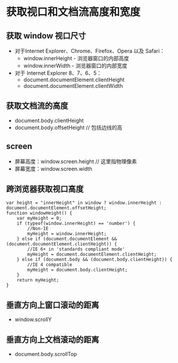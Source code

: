 # 获取视口和文档流高度和宽度

## 获取 window 视口尺寸
* 对于Internet Explorer、Chrome、Firefox、Opera 以及 Safari：
  - window.innerHeight - 浏览器窗口的内部高度
  - window.innerWidth - 浏览器窗口的内部宽度
* 对于 Internet Explorer 8、7、6、5：
  - document.documentElement.clientHeight
  - document.documentElement.clientWidth

## 获取文档流的高度
* document.body.clientHeight
* document.body.offsetHeight // 包括边线的高


## screen
* 屏幕高度：window.screen.height // 这里指物理像素
* 屏幕宽度：window.screen.width  


## 跨浏览器获取视口高度
``` 
var height = "innerHeight" in window ? window.innerHeight : document.documentElement.offsetHeight;
function windowHeight() {
    var myHeight = 0;
    if (typeof(window.innerHeight) == 'number') {
        //Non-IE
        myHeight = window.innerHeight;
    } else if (document.documentElement && (document.documentElement.clientHeight)) {
        //IE 6+ in 'standards compliant mode'
        myHeight = document.documentElement.clientHeight;
    } else if (document.body && (document.body.clientHeight)) {
        //IE 4 compatible
        myHeight = document.body.clientHeight;
    }
    return myHeight;
}
```

## 垂直方向上窗口滚动的距离
* window.scrollY

## 垂直方向上文档滚动的距离
* document.body.scrollTop
